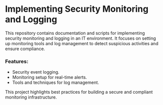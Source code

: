 # Implementing Security Monitoring and Logging

This repository contains documentation and scripts for implementing security monitoring and logging in an IT environment. It focuses on setting up monitoring tools and log management to detect suspicious activities and ensure compliance.

### Features:
- Security event logging.
- Monitoring setup for real-time alerts.
- Tools and techniques for log management.

This project highlights best practices for building a secure and compliant monitoring infrastructure.

